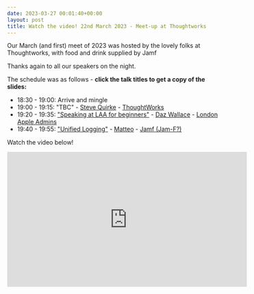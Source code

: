 ```yaml
---
date: 2023-03-27 00:01:40+00:00
layout: post
title: Watch the video! 22nd March 2023 - Meet-up at Thoughtworks
---
```


Our March (and first) meet of 2023 was hosted by the lovely folks at Thoughtworks, with food and drink supplied by Jamf

Thanks again to all our speakers on the night. 

The schedule was as follows - **click the talk titles to get a copy of the slides:**

* 18:30 - 19:00: Arrive and mingle
* 19:00 - 19:15: "TBC" - [Steve Quirke](https://blog.quirke.org/) - [ThoughtWorks](https://www.thoughtworks.com)
* 19:20 - 19:35: ["Speaking at LAA for beginners"](https://github.com/Daz-wallace/blog-snippets/blob/master/Speaking%20at%20LAA%20for%20beginners/3%20-%20Speaking%20at%20LAA%20for%20beginners.pdf) - [Daz Wallace](https://dazwallace.wordpress.com) - [London Apple Admins](https://londonappleadmins.org.uk)
* 19:40 - 19:55: ["Unified Logging"](https://github.com/matteo-bolognini/Talks/blob/main/Unified%20Log%20-%20London%20Apple%20Admins%20March%202023.pdf) - [Matteo](https://skartek.dev) - [Jamf (Jam-F?)](https://www.jamf.com)

Watch the video below!

<iframe width="560" height="315" src="https://www.youtube.com/embed/Agi-a0P57Jg" title="YouTube video player" frameborder="0" allow="accelerometer; autoplay; clipboard-write; encrypted-media; gyroscope; picture-in-picture" allowfullscreen></iframe>
